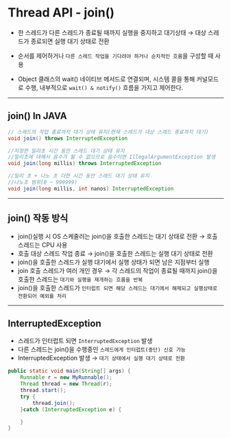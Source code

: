 # Thread API - join()

- 한 스레드가 다른 스레드가 종료될 때까지 실행을 중지하고 대기상태 → 대상 스레드가 종료되면 실행 대기 상태로 전환

- 순서를 제어하거나 `다른 스레드 작업을 기다려야 하거나 순차적인 흐름`을 구성할 때 사용

- Object 클래스의 wait() 네이티브 메서드로 연결되며, 시스템 콜을 통해 커널모드로 수행, 내부적으로 `wait() & notify()` 흐름을 가지고 제어한다.

---
## join() In JAVA


```java
// 스레드의 작업 종료까지 대기 상태 유지(현재 스레드가 대상 스레드 종료까지 대기)
void join() throws InterruptedException
```

```java
//지정한 밀리초 시간 동안 스레드 대기 상태 유지
//밀리초에 대해서 음수가 될 수 없으므로 음수이면 IllegalArgumentException 발생
void join(long millis) throws InterruptedException
```
```java
//밀리 초 + 나노 초 더한 시간 동안 스레드 대기 상태 유지
//나노초 범위(0 ~ 999999)
void join(long millis, int nanos) InterruptedException
```
---
## join() 작동 방식
- join()실행 시 OS 스케줄러는 join()을 호출한 스레드는 대기 상태로 전환 → 호출 스레드는 CPU 사용
- 호출 대상 스레드 작업 종료 → join()을 호출한 스레드는 실행 대기 상태로 전환
- join()을 호출한 스레드가 실행 대기에서 실행 상태가 되면 남은 지점부터 실행
- join 호출 스레드가 여러 개인 경우 → 각 스레드의 작업이 종료될 때까지 join()을 호출한 스레드는 `대기와 실행을 재개하는 흐름을 반복`
- join()을 호출한 스레드가 `인터럽트 되면 해당 스레드는 대기에서 해제되고 실행상태로 전환되어 예외를 처리`
---
## InterruptedException
- 스레드가 인터럽트 되면 `InterruptedException` 발생
- 다른 스레드는 join()을 수행중인 `스레드에게 인터럽트(중단) 신호 가능`
- InterruptedException 발생 → `대기 상태에서 실행 대기 상태로 전환`

```java
public static void main(String[] args) {
    Runnable r = new MyRunnable();
    Thread thread = new Thread(r);
    thread.start();
    try {
        thread.join();
    }catch (InterruptedException e) {

    }
}
```